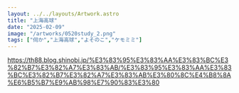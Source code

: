 ```yaml
---
layout: ../../layouts/Artwork.astro
title: "上海高球"
date: "2025-02-09"
image: "/artworks/0520study_2.png"
tags: ["伺か","上海高球","よそのこ","ケモミミ"]
---
```


https://th88.blog.shinobi.jp/%E3%83%95%E3%83%AA%E3%83%BC%E3%82%B7%E3%82%A7%E3%83%AB/%E3%83%95%E3%83%AA%E3%83%BC%E3%82%B7%E3%82%A7%E3%83%AB%E3%80%8C%E4%B8%8A%E6%B5%B7%E9%AB%98%E7%90%83%E3%80
